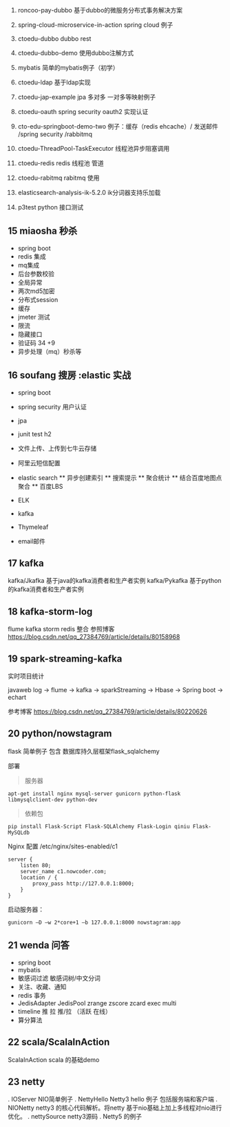 1) roncoo-pay-dubbo 基于dubbo的微服务分布式事务解决方案
2) spring-cloud-microservice-in-action spring cloud 例子
3) ctoedu-dubbo dubbo rest 
4) ctoedu-dubbo-demo 使用dubbo注解方式
5) mybatis 简单的mybatis例子（初学）
6) ctoedu-ldap 基于ldap实现
7) ctoedu-jap-example jpa 多对多 一对多等映射例子
8) ctoedu-oauth spring security oauth2 实现认证
9) cto-edu-springboot-demo-two 例子：缓存（redis ehcache）/ 发送邮件 /spring security /rabbitmq
10) ctoedu-ThreadPool-TaskExecutor 线程池异步阻塞调用
11) ctoedu-redis redis 线程池 管道
12) ctoedu-rabitmq rabitmq 使用
13) elasticsearch-analysis-ik-5.2.0 ik分词器支持乐加载

14) p3test python 接口测试

## 15 miaosha 秒杀

* spring boot
* redis 集成
* mq集成
* 后台参数校验
* 全局异常
* 两次md5加密
* 分布式session
* 缓存
* jmeter 测试
* 限流
* 隐藏接口
* 验证码 34 +9
* 异步处理（mq）秒杀等


## 16 soufang 搜房 :elastic 实战

* spring boot
* spring security 用户认证
* jpa
* junit test h2
* 文件上传、上传到七牛云存储
* 阿里云短信配置
* elastic search
** 异步创建索引
** 搜索提示
** 聚合统计
** 结合百度地图点聚合
** 百度LBS 

* ELK 
* kafka
* Thymeleaf
* email邮件

## 17 kafka

kafka/Jkafka 基于java的kafka消费者和生产者实例
kafka/Pykafka 基于python的kafka消费者和生产者实例


## 18 kafka-storm-log

flume kafka storm redis 整合
参照博客 https://blog.csdn.net/qq_27384769/article/details/80158968



## 19 spark-streaming-kafka

实时项目统计

javaweb log -> flume -> kafka -> sparkStreaming -> Hbase -> Spring boot -> echart

参考博客 https://blog.csdn.net/qq_27384769/article/details/80220626


## 20 python/nowstagram

flask 简单例子 包含 数据库持久层框架flask_sqlalchemy

部署

> 服务器
```
apt-get install nginx mysql-server gunicorn python-flask libmysqlclient-dev python-dev
```

> 依赖包
```
pip install Flask-Script Flask-SQLAlchemy Flask-Login qiniu Flask-MySQLdb
```

Nginx 配置 /etc/nginx/sites-enabled/c1

```
server {
	listen 80;
	server_name c1.nowcoder.com;
	location / {
		proxy_pass http://127.0.0.1:8000;
	}
}
```

启动服务器：

```
gunicorn –D –w 2*core+1 –b 127.0.0.1:8000 nowstagram:app
```

## 21 wenda 问答

* spring boot 
* mybatis
* 敏感词过滤 敏感词树/中文分词
* 关注、收藏、通知
* redis 事务
* JedisAdapter JedisPool zrange zscore zcard exec multi
* timeline 推 拉 推/拉 （活跃 在线）
* 算分算法


## 22 scala/ScalaInAction

ScalaInAction scala 的基础demo


## 23 netty

. IOServer NIO简单例子
. NettyHello Netty3 hello 例子 包括服务端和客户端
. NIONetty netty3 的核心代码解析。将netty 基于nio基础上加上多线程对nio进行优化。
. nettySource netty3源码
. Netty5 的例子










